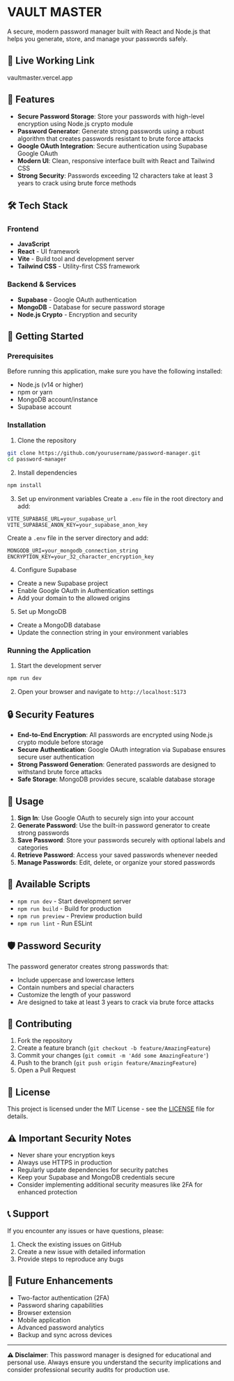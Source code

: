 # VAULT MASTER

A secure, modern password manager built with React and Node.js that helps you generate, store, and manage your passwords safely.

## 🔗 Live Working Link

vaultmaster.vercel.app

## 🔐 Features

- **Secure Password Storage**: Store your passwords with high-level encryption using Node.js crypto module
- **Password Generator**: Generate strong passwords using a robust algorithm that creates passwords resistant to brute force attacks
- **Google OAuth Integration**: Secure authentication using Supabase Google OAuth
- **Modern UI**: Clean, responsive interface built with React and Tailwind CSS
- **Strong Security**: Passwords exceeding 12 characters take at least 3 years to crack using brute force methods

## 🛠️ Tech Stack

### Frontend
- **JavaScript**
- **React** - UI framework
- **Vite** - Build tool and development server
- **Tailwind CSS** - Utility-first CSS framework

### Backend & Services
- **Supabase** - Google OAuth authentication
- **MongoDB** - Database for secure password storage
- **Node.js Crypto** - Encryption and security

## 🚀 Getting Started

### Prerequisites

Before running this application, make sure you have the following installed:
- Node.js (v14 or higher)
- npm or yarn
- MongoDB account/instance
- Supabase account

### Installation

1. Clone the repository
```bash
git clone https://github.com/yourusername/password-manager.git
cd password-manager
```

2. Install dependencies
```bash
npm install
```

3. Set up environment variables
Create a `.env` file in the root directory and add:
```env
VITE_SUPABASE_URL=your_supabase_url
VITE_SUPABASE_ANON_KEY=your_supabase_anon_key

```
Create a `.env` file in the server directory and add:
```env
MONGODB_URI=your_mongodb_connection_string
ENCRYPTION_KEY=your_32_character_encryption_key
```

4. Configure Supabase
- Create a new Supabase project
- Enable Google OAuth in Authentication settings
- Add your domain to the allowed origins

5. Set up MongoDB
- Create a MongoDB database
- Update the connection string in your environment variables

### Running the Application

1. Start the development server
```bash
npm run dev
```

2. Open your browser and navigate to `http://localhost:5173`

## 🔒 Security Features

- **End-to-End Encryption**: All passwords are encrypted using Node.js crypto module before storage
- **Secure Authentication**: Google OAuth integration via Supabase ensures secure user authentication
- **Strong Password Generation**: Generated passwords are designed to withstand brute force attacks
- **Safe Storage**: MongoDB provides secure, scalable database storage

## 🎯 Usage

1. **Sign In**: Use Google OAuth to securely sign into your account
2. **Generate Password**: Use the built-in password generator to create strong passwords
3. **Save Password**: Store your passwords securely with optional labels and categories
4. **Retrieve Password**: Access your saved passwords whenever needed
5. **Manage Passwords**: Edit, delete, or organize your stored passwords

## 🔧 Available Scripts

- `npm run dev` - Start development server
- `npm run build` - Build for production
- `npm run preview` - Preview production build
- `npm run lint` - Run ESLint

## 🛡️ Password Security

The password generator creates strong passwords that:
- Include uppercase and lowercase letters
- Contain numbers and special characters
- Customize the length of your password
- Are designed to take at least 3 years to crack via brute force attacks

## 🤝 Contributing

1. Fork the repository
2. Create a feature branch (`git checkout -b feature/AmazingFeature`)
3. Commit your changes (`git commit -m 'Add some AmazingFeature'`)
4. Push to the branch (`git push origin feature/AmazingFeature`)
5. Open a Pull Request

## 📝 License

This project is licensed under the MIT License - see the [LICENSE](LICENSE) file for details.

## ⚠️ Important Security Notes

- Never share your encryption keys
- Always use HTTPS in production
- Regularly update dependencies for security patches
- Keep your Supabase and MongoDB credentials secure
- Consider implementing additional security measures like 2FA for enhanced protection

## 📞 Support

If you encounter any issues or have questions, please:
1. Check the existing issues on GitHub
2. Create a new issue with detailed information
3. Provide steps to reproduce any bugs

## 🚀 Future Enhancements

- Two-factor authentication (2FA)
- Password sharing capabilities
- Browser extension
- Mobile application
- Advanced password analytics
- Backup and sync across devices

---

**⚠️ Disclaimer**: This password manager is designed for educational and personal use. Always ensure you understand the security implications and consider professional security audits for production use.
